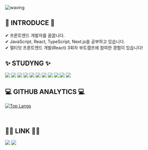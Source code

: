    
![waving](https://capsule-render.vercel.app/api?type=waving&height=200&text=Hi%20There!&fontAlign=70&fontAlignY=40&color=gradient)
## 👋 INTRODUCE 👋 
✔ 프론트엔드 개발자를 꿈꿉니다.
<br/>✔ JavaScript, React, TypeScript, Next.js을 공부하고 있습니다. 
<br/>✔ 멀티잇 프론트엔드 개발(React) 3회차 부트캠프에 참여한 경험이 있습니다!
<br/>

## ✨ STUDYNG ✨
<div>
	<img src="https://img.shields.io/badge/Javascript-F7DF1E?style=flat&logo=JavaScript&logoColor=white" />
	<img src="https://img.shields.io/badge/HTML5-E34F26?style=flat&logo=HTML5&logoColor=white" />
	<img src="https://img.shields.io/badge/CSS3-1572B6?style=flat&logo=CSS3&logoColor=white" />
	<img src="https://img.shields.io/badge/React-61DAFB?style=flat&logo=React&logoColor=white"/>
	<img src="https://img.shields.io/badge/Typescript-3178C6?style=flat&logo=typescript&logoColor=white"/>
	<img src="https://img.shields.io/badge/Next.js-000000?style=flat&logo=Next.js&logoColor=white"/>
	<img src="https://img.shields.io/badge/Git-F05032?style=flat&logo=Git&logoColor=white"/> 
	<img src="https://img.shields.io/badge/GitHub-181717?style=flat&logo=GitHub&logoColor=white"/> 
	<img src="https://img.shields.io/badge/Figma-F24E1E?style=flat&logo=figma&logoColor=purple"/>
	<img src="https://img.shields.io/badge/Swagger-85EA2D?style=flat&logo=swagger&logoColor=white"/>
	<img src="https://img.shields.io/badge/MySql-4479A1?style=flat&logo=mysql&logoColor=white"/>


 

<br/>


## 💻 GITHUB ANALYTICS 💻

[![Top Langs](https://github-readme-stats.vercel.app/api/top-langs/?username=heejung0413&langs_count=8)](https://github.com/heejung0413/github-readme-stats)

<br/>

## 🤝🏻 LINK 🤝🏻
<a href="mailto:acb4287@naver.com"><img src="https://img.shields.io/badge/-acb4287@naver.com-D14836?style=flat&logo=naver.com&logoColor=white"/></a>
<a href="https://heedymy.tistory.com"><img src="https://img.shields.io/badge/-heedymy.tistory.com-D14836?style=flat&logo=tistory&logoColor=white"/></a>
